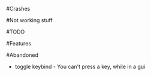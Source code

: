 #Crashes

#Not working stuff

#TODO

#Features

#Abandoned
- toggle keybind - You can't press a key, while in a gui
